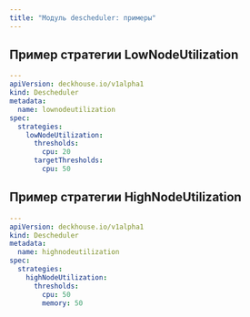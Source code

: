 ```yaml
---
title: "Модуль descheduler: примеры"
---
```


## Пример стратегии LowNodeUtilization

```yaml
---
apiVersion: deckhouse.io/v1alpha1
kind: Descheduler
metadata:
  name: lownodeutilization
spec:
  strategies:
    lowNodeUtilization:
      thresholds:
        cpu: 20
      targetThresholds:
        cpu: 50
```

## Пример стратегии HighNodeUtilization

```yaml
---
apiVersion: deckhouse.io/v1alpha1
kind: Descheduler
metadata:
  name: highnodeutilization
spec:
  strategies:
    highNodeUtilization:
      thresholds:
        cpu: 50
        memory: 50
```
